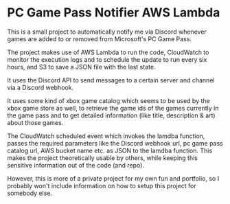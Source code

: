 # PC Game Pass Notifier AWS Lambda
This is a small project to automatically notify me via Discord whenever games are added to or removed from Microsoft's PC Game Pass.

The project makes use of AWS Lambda to run the code, CloudWatch to monitor the execution logs and to schedule the update to run every six hours, and S3 to save a JSON file with the last state.

It uses the Discord API to send messages to a certain server and channel via a Discord webhook.

It uses some kind of xbox game catalog which seems to be used by the xbox game store as well, to retrieve the game ids of the games currently in the game pass and to get detailed information (like title, description & art) about those games.

The CloudWatch scheduled event which invokes the lamdba function, passes the required parameters like the Discord webhook url, pc game pass catalog url, AWS bucket name etc. as JSON to the lamdba function. This makes the project theoretically usable by others, while keeping this sensitive information out of the code (and repo).

However, this is more of a private project for my own fun and portfolio, so I probably won't include information on how to setup this project for somebody else.
